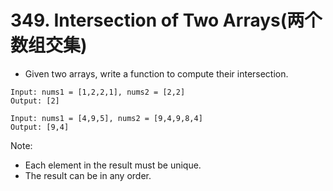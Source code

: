 # 349. Intersection of Two Arrays(两个数组交集)
* Given two arrays, write a function to compute their intersection.
```text
Input: nums1 = [1,2,2,1], nums2 = [2,2]
Output: [2]

Input: nums1 = [4,9,5], nums2 = [9,4,9,8,4]
Output: [9,4]
```
Note:
* Each element in the result must be unique.
* The result can be in any order.

